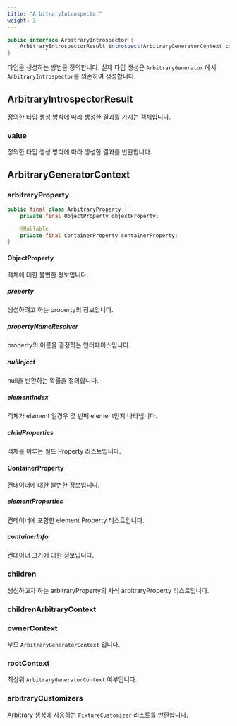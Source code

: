 ```yaml
---
title: "ArbitraryIntrospector"
weight: 3
---
```

```java
public interface ArbitraryIntrospector {
	ArbitraryIntrospectorResult introspect(ArbitraryGeneratorContext context);
}
```
타입을 생성하는 방법을 정의합니다. 실제 타입 생성은 `ArbitraryGenerator` 에서 `ArbitraryIntrospector`를 의존하여 생성합니다.

## ArbitraryIntrospectorResult
정의한 타입 생성 방식에 따라 생성한 결과를 가지는 객체입니다.

### value
정의한 타입 생성 방식에 따라 생성한 결과를 반환합니다.

## ArbitraryGeneratorContext
### arbitraryProperty
```java
public final class ArbitraryProperty {
	private final ObjectProperty objectProperty;

	@Nullable
	private final ContainerProperty containerProperty;
}
```
#### ObjectProperty
객체에 대한 불변한 정보입니다.

##### property
생성하려고 하는 property의 정보입니다.

##### propertyNameResolver
property의 이름을 결정하는 인터페이스입니다.

##### nullInject
null을 반환하는 확률을 정의합니다.

##### elementIndex
객체가 element 일경우 몇 번째 element인지 나타냅니다.

##### childProperties
객체를 이루는 필드 Property 리스트입니다.

#### ContainerProperty
컨테이너에 대한 불변한 정보입니다.

##### elementProperties
컨테이너에 포함한 element Property 리스트입니다.

##### containerInfo
컨테이너 크기에 대한 정보입니다.

### children
생성하고자 하는 arbitraryProperty의 자식 arbitraryProperty 리스트입니다.

### childrenArbitraryContext

### ownerContext
부모 `ArbitraryGeneratorContext` 입니다.

### rootContext
최상위 `ArbitraryGeneratorContext` 여부입니다.

### arbitraryCustomizers
Arbitrary 생성에 사용하는 `FixtureCustomizer` 리스트를 반환합니다.
